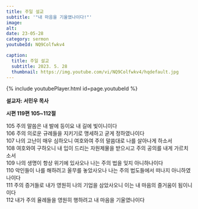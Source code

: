 ```yaml
---
title: 주일 설교
subtitle: '"내 마음을 기울였나이다!"'
image: 
alt:
date: 23-05-28
category: sermon
youtubeId: NQ9Colfwkv4

caption:
  title: 주일 설교
  subtitle: 2023. 5. 28
  thumbnail: https://img.youtube.com/vi/NQ9Colfwkv4/hqdefault.jpg
---
```

{% include youtubePlayer.html id=page.youtubeId %}

**설교자: 서민우 목사**

**시편 119편 105~112절**
<div class="bible-text overflow-auto">
105 주의 말씀은 내 발에 등이요 내 길에 빛이니이다<br>
106 주의 의로운 규례들을 지키기로 맹세하고 굳게 정하였나이다<br>
107 나의 고난이 매우 심하오니 여호와여 주의 말씀대로 나를 살아나게 하소서<br>
108 여호와여 구하오니 내 입이 드리는 자원제물을 받으시고 주의 공의를 내게 가르치소서<br>
109 나의 생명이 항상 위기에 있사오나 나는 주의 법을 잊지 아니하나이다<br>
110 악인들이 나를 해하려고 올무를 놓았사오나 나는 주의 법도들에서 떠나지 아니하였나이다<br>
111 주의 증거들로 내가 영원히 나의 기업을 삼았사오니 이는 내 마음의 즐거움이 됨이니이다<br>
112 내가 주의 율례들을 영원히 행하려고 내 마음을 기울였나이다<br>
</div>
